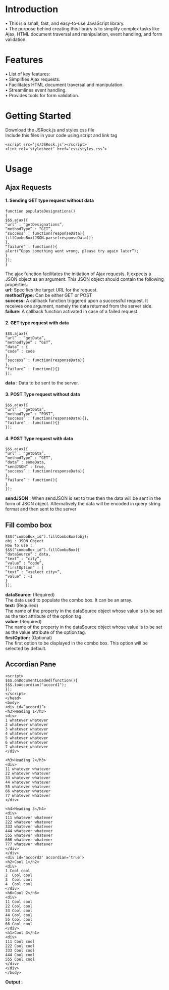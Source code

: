 # Introduction
•	This is a small, fast, and easy-to-use JavaScript library. \
•	The purpose behind creating this library is to simplify complex tasks like Ajax, HTML document traversal and manipulation, event handling, and form validation.
# Features
•	List of key features:\
•	Simplifies Ajax requests.\
•	Facilitates HTML document traversal and manipulation.\
•	Streamlines event handling.\
•	Provides tools for form validation.
# Getting Started
Download the JSRock.js and styles.css file\
Include this files in your code using script and link tag
```
<script src=’js/JSRock.js’></script>
<link rel=’stylesheet’ href=’css/styles.css’>

```
# Usage
## Ajax Requests
#### 1.	Sending GET type request without data
```
function populateDesignations()
{
$$$.ajax({
“url” : “getDesignations”,
“methodType” : “GET”,
“success” : function(responseData){
fillComboBox(JSON.parse(responseData));
},
“failure” : function(){
alert(“Opps something went wrong, please try again later”);
}
});
}
```
The ajax function facilitates the initiation of Ajax requests. It expects a JSON object as an argument. This JSON object should contain the following properties:\
**url:** Specifies the target URL for the request.\
**methodType:** Can be either GET or POST\
**success:** A callback function triggered upon a successful request. It receives one argument, namely the data returned from the server side.\
**failure:** A callback function activated in case of a failed request.
#### 2.	GET type request with data
```
$$$.ajax({
“url” : “getData”,
“methodType” : “GET”,
“data” : {
“code” : code
},
“success” : function(responseData){
},
“failure” : function(){}
});
```
**data** : Data to be sent to the server.
#### 3.	POST Type request without data
```
$$$.ajax({
“url” : “getData”,
“methodType” : “POST”,
“success” : function(responseData){},
“failure” : function(){}
});
```
#### 4.	POST Type request with data
```
$$$.ajax({
“url” : “getData”,
“methodType” : “GET”,
“data” : someData,
“sendJSON” : true,
“success” : function(responseData){
},
“failure” : function(){
}
});
```
**sendJSON** : When sendJSON is set to true then the data will be sent in the form of JSON object. Alternatively the data will be encoded in query string format and then sent to the server

## Fill combo box
```
$$$(“comboBox_id”).fillComboBox(obj);
obj : JSON Object
How to use : 
$$$(“comboBox_id”).fillComboBox({
“dataSource” : data,
“text” : “city”,
“value” : “code”,
“firstOption” : {
“text” : “<select city>”,
“value” : -1
}
});
```
**dataSource:** (Required)\
The data used to populate the combo box. It can be an array.\
**text:** (Required)\
The name of the property in the dataSource object whose value is to be set as the text attribute of the option tag.\
**value:** (Required)\
The name of the property in the dataSource object whose value is to be set as the value attribute of the option tag.\
**firstOption:** (Optional)\
The first option to be displayed in the combo box. This option will be selected by default.
## Accordian Pane
```
<script>
$$$.onDocumentLoaded(function(){
$$$.toAccordian("accord1");
});
</script>
</head>
<body>
<div id=”accord1”>
<h3>Heading 1</h3>
<div>
1 whatever whatever
2 whatever whatever
3 whatever whatever
4 whatever whatever
5 whatever whatever
6 whatever whatever
7 whatever whatever
</div>

<h3>Heading 2</h3>
<div>
11 whatever whatever
22 whatever whatever
33 whatever whatever
44 whatever whatever
55 whatever whatever
66 whatever whatever
77 whatever whatever
</div>

<h4>Heading 3</h4>
<div>
111 whatever whatever
222 whatever whatever
333 whatever whatever
444 whatever whatever
555 whatever whatever
666 whatever whatever
777 whatever whatever
</div>
</div>
<div id='accord2' accordian=’true’>
<h2>Cool 1</h2>
<div>
1 Cool cool
2  Cool cool
3  Cool cool
4  Cool cool
</div>
<h6>Cool 2</h6>
<div>
11 Cool cool
22 Cool cool
33 Cool cool
44 Cool cool
55 Cool cool
66 Cool cool
</div>
<h1>Cool 3</h1>
<div>
111 Cool cool
222 Cool cool
333 Cool cool
444 Cool cool
555 Cool cool
</div>
</div>
</body>
```
**Output :** 

